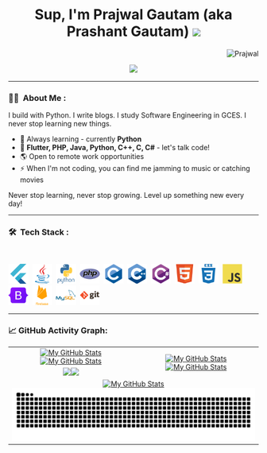 <!-- Header -->
<h1 align="center">
Sup, I'm Prajwal Gautam (aka Prashant Gautam)
  <img src="https://media.giphy.com/media/hvRJCLFzcasrR4ia7z/giphy.gif" width="30"></h1>
 <img src="https://komarev.com/ghpvc/?username=Prajwalgautam&label=Profile%20Views&color=0e75b6&style=flat" align='right' alt="Prajwal" />
<br/>
<!-- Typing SVG -->
<p align="center">
  <a href="https://github.com/DenverCoder1/readme-typing-svg"><img src="https://readme-typing-svg.herokuapp.com?lines=Python+Developer;%20Computer+Science+Student;Music%20|%20Movie%20|%20Sports%20|%20%20Enthusiastic&center=true&width=480&height=45"></a>
</p>
<hr/>



<!-- About Me -->
### :man_technologist: &nbsp;About Me :
I build with Python. I write blogs. I study Software Engineering in GCES. I never stop learning new things.
- 🌱 Always learning - currently **Python**
- 💬 **Flutter, PHP, Java, Python, C++, C, C#** - let's talk code!
- 🌎 Open to remote work opportunities
- ⚡ When I'm not coding, you can find me jamming to music or catching movies

Never stop learning, never stop growing. Level up something new every day!

---

<!-- Tech Stack -->
### 🛠 &nbsp;Tech Stack :
<br>
<p>
<img src="https://github.com/devicons/devicon/blob/master/icons/flutter/flutter-original.svg" title="Flutter" alt="Flutter" width="40" height="40"/>&nbsp;
<!-- <img src="https://github.com/devicons/devicon/blob/master/icons/laravel/laravel-original.svg" title="Laravel" alt="Laravel" width="40" height="40"/>&nbsp; -->
<img src="https://github.com/devicons/devicon/blob/master/icons/java/java-original.svg" title="Java" alt="Java" width="40" height="40"/>&nbsp;
<img src="https://github.com/devicons/devicon/blob/master/icons/python/python-original-wordmark.svg" title="Python" alt="Python" width="40" height="40"/>&nbsp;
<img src="https://github.com/devicons/devicon/blob/master/icons/php/php-original.svg" title="PHP" alt="PHP" width="40" height="40"/>&nbsp;
<img src="https://raw.githubusercontent.com/devicons/devicon/master/icons/c/c-original.svg" title="C" alt="C" width="40" height="40"/>&nbsp;
<img src="https://raw.githubusercontent.com/devicons/devicon/master/icons/cplusplus/cplusplus-original.svg" title="C++" alt="C++" width="40" height="40"/>&nbsp;
<img src="https://github.com/devicons/devicon/blob/master/icons/csharp/csharp-original.svg" title="C#" alt="C#" width="40" height="40"/>&nbsp;
<img src="https://github.com/devicons/devicon/blob/master/icons/html5/html5-original.svg" title="HTML5" alt="HTML" width="40" height="40"/>&nbsp;
<img src="https://github.com/devicons/devicon/blob/master/icons/css3/css3-plain-wordmark.svg"  title="CSS3" alt="CSS" width="40" height="40"/>&nbsp;
<img src="https://github.com/devicons/devicon/blob/master/icons/javascript/javascript-original.svg" title="JavaScript" alt="JavaScript" width="40" height="40"/>&nbsp;
<img src="https://github.com/devicons/devicon/blob/master/icons/bootstrap/bootstrap-original.svg" title="Bootstrap" alt="Bootstrap" width="40" height="40"/>&nbsp;
<img src="https://github.com/devicons/devicon/blob/master/icons/firebase/firebase-plain-wordmark.svg" title="Firebase" alt="Firebase" width="40" height="40"/>&nbsp;
<img src="https://raw.githubusercontent.com/devicons/devicon/master/icons/mysql/mysql-original-wordmark.svg" title="MySQL" alt="MySQL" width="40" height="40"/>&nbsp;
<img src="https://github.com/devicons/devicon/blob/master/icons/git/git-original-wordmark.svg" title="Git" alt="Git" width="40" height="40"/>&nbsp;
</p>

---


<!-- Activity Graph -->

### 📈 GitHub Activity Graph:
<table>
    <tr>
        <td align="center"><a href="https://github.com/Prajwalgautam#gh-light-mode-only"><img src="https://github-readme-stats.vercel.app/api?username=Prajwalgautam&show_icons=true" alt="My GitHub Stats"/></a><a href="https://github.com/Prajwalgauatam#gh-dark-mode-only"><img src="https://github-readme-stats.vercel.app/api?username=Prajwalgautam&show_icons=true&theme=tokyonight" alt="My GitHub Stats"/></a></td>
        <td rowspan="2" align="center"><a href="https://github.com/Prajwalgautam#gh-light-mode-only"><img src="https://github-readme-stats.vercel.app/api/top-langs/?username=Prajwalgautam&theme=default&langs_count=8#gh-light-mode-only" alt="My GitHub Stats"/></a><a href="https://github.com/Prajwalgautam#gh-dark-mode-only"><img src="https://github-readme-stats.vercel.app/api/top-langs/?username=Prajwalgautam&theme=tokyonight&langs_count=8#gh-dark-mode-only" alt="My GitHub Stats"/></a></td>
    </tr>
    <tr>
        <td align="center"><a href="https://github.com/Prajwalgautam#gh-light-mode-only"><img src="https://github-readme-streak-stats.herokuapp.com/?user=Prajwalgautam&theme=default"/></a><a href="https://github.com/Prajwalgautam#gh-dark-mode-only"><img src="https://github-readme-streak-stats.herokuapp.com/?user=Prajwalgautam&theme=tokyonight"/></a></td>
    </tr>
    <tr>
        <td colspan="2" align="center"><a href="https://github.com/Prajwalgautam#gh-light-mode-only"><img src="https://raw.githubusercontent.com/sawongam/sawongam/output/github-contribution-grid-snake-default.svg#gh-light-mode-only" alt="My GitHub Stats"/></a><a href="https://github.com/Prajwalgautam#gh-dark-mode-only"><img src="https://raw.githubusercontent.com/sawongam/sawongam/output/github-contribution-grid-snake-dark.svg#gh-dark-mode-only" alt="My GitHub Stats"/></a></td>
    </tr>
</table>
